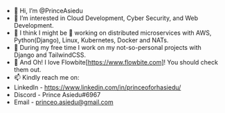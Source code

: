 - 👋 Hi, I’m @PrinceAsiedu
- 👀 I’m interested in Cloud Development, Cyber Security, and Web Development.
- 🌱 I think I might be 🤔 working on distributed microservices with AWS, Python(Django), Linux, Kubernetes, Docker and NATs.
- 💞️ During my free time I work on my not-so-personal projects with Django and TailwindCSS.
- 🤗 And Oh! I love Flowbite[https://www.flowbite.com]! You should check them out.
- 📫 Kindly reach me on:
-   LinkedIn - https://www.linkedin.com/in/princeoforhasiedu/
-   Discord  - Prince Asiedu#6967
-   Email    - princeo.asiedu@gmail.com
<!---
PrinceAsiedu/PrinceAsiedu is a ✨ special ✨ repository because its `README.md` (this file) appears on your GitHub profile.
You can click the Preview link to take a look at your changes.
--->
